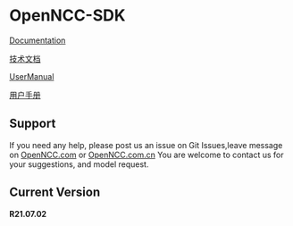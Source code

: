 # OpenNCC-SDK

[Documentation](https://eyecloudai.github.io/openncc)  

[技术文档](https://eyecloudai.github.io/openncc/ch)  

[UserManual](https://github.com/EyecloudAi/openncc/blob/master/docs/WordPdf/en/OpenNCC_UserManual_En.pdf)

[用户手册](https://gitee.com/eyecloud/openncc/blob/master/SDK/docs/WordPdf/ch/OpenNCC_UserManual_Cn.pdf)


## Support

If you need any help, please post us an issue on Git Issues,leave message on [OpenNCC.com](https://www.openncc.com) or [OpenNCC.com.cn](https://www.openncc.com.cn)
You are welcome to contact us for your suggestions, and model request.



## Current Version

**R21.07.02**

